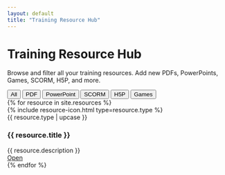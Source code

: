 ```yaml
---
layout: default
title: "Training Resource Hub"
---
```


<!-- Load custom CSS (baseurl-safe) -->
<link rel="stylesheet" href="{{ '/assets/css/resources.css' | relative_url }}">

<h1>Training Resource Hub</h1>
<p>Browse and filter all your training resources. Add new PDFs, PowerPoints, Games, SCORM, H5P, and more.</p>

<div class="filter-bar">
  <button class="filter-btn active" data-type="all">All</button>
  <button class="filter-btn" data-type="pdf">PDF</button>
  <button class="filter-btn" data-type="ppt">PowerPoint</button>
  <button class="filter-btn" data-type="scorm">SCORM</button>
  <button class="filter-btn" data-type="h5p">H5P</button>
  <!-- Games use type: html in your resource files -->
  <button class="filter-btn" data-type="html">Games</button>
</div>

<!-- Match CSS class: .resources-grid -->
<div class="resources-grid" id="resourceGrid">
  {% for resource in site.resources %}
    <div class="resource-card" data-type="{{ resource.type }}">
      <div class="icon">{% include resource-icon.html type=resource.type %}</div>
      <div class="type">{{ resource.type | upcase }}</div>
      <h3>{{ resource.title }}</h3>
      <div class="desc">{{ resource.description }}</div>
      <!-- resource.file should already be baseurl-safe in each _resources/*.md -->
      <a class="btn" href="{{ resource.file }}" target="_blank" rel="noopener">Open</a>
    </div>
  {% endfor %}
</div>

<script>
// Simple filter bar
const filterBtns = document.querySelectorAll('.filter-btn');
const cards = document.querySelectorAll('.resource-card');

filterBtns.forEach(btn => {
  btn.addEventListener('click', () => {
    filterBtns.forEach(b => b.classList.remove('active'));
    btn.classList.add('active');
    const type = btn.getAttribute('data-type');
    cards.forEach(card => {
      card.style.display = (type === 'all' || card.getAttribute('data-type') === type) ? '' : 'none';
    });
  });
});
</script>
